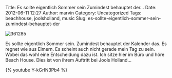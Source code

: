 Title: Es sollte eigentlich Sommer sein Zumindest behauptet der...
Date: 2012-06-11 12:27
Author: marvin
Category: Uncategorized
Tags: beachhouse, joolsholland, music
Slug: es-sollte-eigentlich-sommer-sein-zumindest-behauptet-der

![361285]({static}/images/361285.png)

Es sollte eigentlich Sommer sein. Zumindest behauptet der Kalender das.
Es regnet wie aus Eimern. Es scheint auch nicht gerade mein Tag zu sein.
Wobei das wohl eine Entscheidung dazu ist. Ich sitze hier im Büro und
höre Beach House. Dies ist von ihrem Auftritt bei Jools Holland...

{% youtube Y-kGrIN3Pb4 %}

